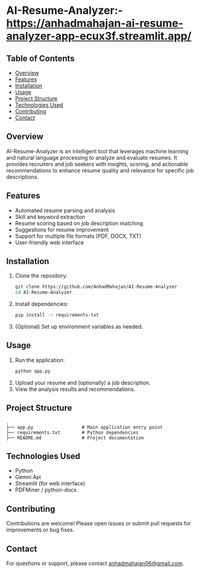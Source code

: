 # AI-Resume-Analyzer:- https://anhadmahajan-ai-resume-analyzer-app-ecux3f.streamlit.app/
## Table of Contents
- [Overview](#overview)
- [Features](#features)
- [Installation](#installation)
- [Usage](#usage)
- [Project Structure](#project-structure)
- [Technologies Used](#technologies-used)
- [Contributing](#contributing)
- [Contact](#contact)

## Overview
AI-Resume-Analyzer is an intelligent tool that leverages machine learning and natural language processing to analyze and evaluate resumes. It provides recruiters and job seekers with insights, scoring, and actionable recommendations to enhance resume quality and relevance for specific job descriptions.

## Features
- Automated resume parsing and analysis
- Skill and keyword extraction
- Resume scoring based on job description matching
- Suggestions for resume improvement
- Support for multiple file formats (PDF, DOCX, TXT)
- User-friendly web interface

## Installation

1. Clone the repository:
    ```bash
    git clone https://github.com/AnhadMahajan/AI-Resume-Analyzer
    cd AI-Resume-Analyzer
    ```
2. Install dependencies:
    ```bash
    pip install -r requirements.txt
    ```
3. (Optional) Set up environment variables as needed.

## Usage

1. Run the application:
    ```bash
    python app.py
    ```
2. Upload your resume and (optionally) a job description.
3. View the analysis results and recommendations.

## Project Structure

```
.
├── app.py                  # Main application entry point
├── requirements.txt        # Python dependencies
├── README.md               # Project documentation
```

## Technologies Used
- Python
- Gemni Api
- Streamlit (for web interface)
- PDFMiner / python-docx

## Contributing

Contributions are welcome! Please open issues or submit pull requests for improvements or bug fixes.



## Contact

For questions or support, please contact [anhadmahajan06@gmail.com](mailto:anhadmahajan06@gmail.com).
